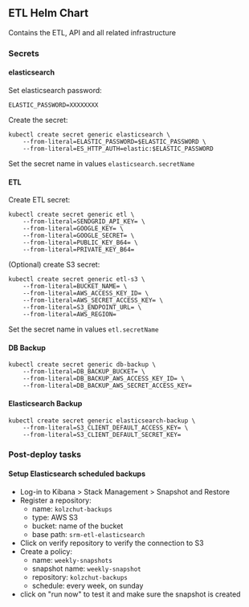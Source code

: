 ## ETL Helm Chart

Contains the ETL, API and all related infrastructure

### Secrets

#### elasticsearch

Set elasticsearch password:

```
ELASTIC_PASSWORD=XXXXXXXX
```

Create the secret:

```
kubectl create secret generic elasticsearch \
    --from-literal=ELASTIC_PASSWORD=$ELASTIC_PASSWORD \
    --from-literal=ES_HTTP_AUTH=elastic:$ELASTIC_PASSWORD
```

Set the secret name in values `elasticsearch.secretName`

#### ETL

Create ETL secret:

```
kubectl create secret generic etl \
    --from-literal=SENDGRID_API_KEY= \
    --from-literal=GOOGLE_KEY= \
    --from-literal=GOOGLE_SECRET= \
    --from-literal=PUBLIC_KEY_B64= \
    --from-literal=PRIVATE_KEY_B64=
```

(Optional) create S3 secret:

```
kubectl create secret generic etl-s3 \
    --from-literal=BUCKET_NAME= \
    --from-literal=AWS_ACCESS_KEY_ID= \
    --from-literal=AWS_SECRET_ACCESS_KEY= \
    --from-literal=S3_ENDPOINT_URL= \
    --from-literal=AWS_REGION=
```

Set the secret name in values `etl.secretName`

#### DB Backup

```
kubectl create secret generic db-backup \
    --from-literal=DB_BACKUP_BUCKET= \
    --from-literal=DB_BACKUP_AWS_ACCESS_KEY_ID= \
    --from-literal=DB_BACKUP_AWS_SECRET_ACCESS_KEY=
```

#### Elasticsearch Backup

```
kubectl create secret generic elasticsearch-backup \
    --from-literal=S3_CLIENT_DEFAULT_ACCESS_KEY= \
    --from-literal=S3_CLIENT_DEFAULT_SECRET_KEY=
```

### Post-deploy tasks

#### Setup Elasticsearch scheduled backups

* Log-in to Kibana > Stack Management > Snapshot and Restore
* Register a repository:
  * name: `kolzchut-backups`
  * type: AWS S3
  * bucket: name of the bucket
  * base path: `srm-etl-elasticsearch`
* Click on verify repository to verify the connection to S3
* Create a policy:
  * name: `weekly-snapshots`
  * snapshot name: `weekly-snapshot`
  * repository: `kolzchut-backups`
  * schedule: every week, on sunday
* click on "run now" to test it and make sure the snapshot is created